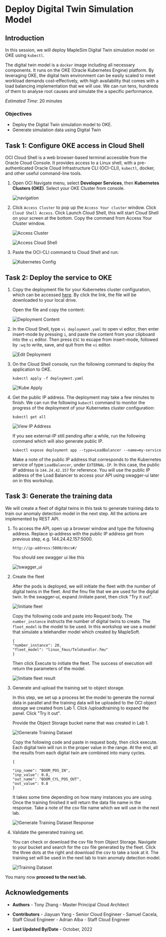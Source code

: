 # Deploy Digital Twin Simulation Model

## Introduction

In this session, we will deploy MapleSim Digital Twin simulation model on OKE using `kubectl`.

The digital twin model is a `docker` image including all necessary components. It runs on the OKE (Oracle Kubernetes Engine) platform. By leveraging OKE, the digital twin environment can be easily scaled to meet workload demands cost-effectively, with high availability that comes with a load balancing implementation that we will use. We can run tens, hundreds of them to analyse root causes and simulate the a specific performance.

*Estimated Time*: 20 minutes

### Objectives

* Deploy the Digital Twin simulation model to OKE.
* Generate simulation data using Digital Twin

## Task 1: Configure OKE access in Cloud Shell

OCI Cloud Shell is a web browser-based terminal accessible from the Oracle Cloud Console. It provides access to a Linux shell, with a pre-authenticated Oracle Cloud Infrastructure CLI (OCI-CLI), `kubectl`, docker, and other useful command-line tools.

1. Open OCI Navigate menu, select **Developer Services**, then **Kubernetes Clusters (OKE)**. Select your OKE Cluster from console.

	![navigation](./images/navigation_menu.png)

2. Click `Access Cluster` to pop up the `Access Your cluster` window. Click `Cloud Shell Access`. Click Launch Cloud Shell, this will start Cloud Shell on your screen at the bottom. Copy the command from Access Your Cluster window.

	![Access Cluster](./images/access-cluster.png)

    ![Access Cloud Shell](./images/launch_cloud_shell.png)

3. Paste the OCI-CLI command to Cloud Shell and run:

	![Kubernetes Config](./images/cloud-console-kube.png)

## Task 2: Deploy the service to OKE

1. Copy the deployment file for your Kubernetes cluster configuration, which can be accessed [here](https://objectstorage.us-phoenix-1.oraclecloud.com/p/y6hR92uVv6ejfNClhLM4wm0rftcHOasu_u9twwSl0T-XxQpS8zfB62XJyhMQAXRE/n/axvpeemzqcaf/b/cw-file/o/deployment.yaml). By click the link, the file will be downloaded to your local drive.

	Open the file and copy the content:

	![Deployment Content](./images/deployment-file.png)

2. In the Cloud Shell, type `vi deployment.yaml` to open vi editor, then enter insert-mode by pressing `i`, and paste the content from your clipboard into the `vi` editor. Then press `ESC` to escape from insert-mode, followed by `:wq` to write, save, and quit from the `vi` editor.

	![Edit Deployment](./images/edit-deployment.png)

3. On the Cloud Shell console, run the following command to deploy the application to OKE.

	`kubectl apply -f deployment.yaml`

	![!Kube Apply](./images/kube-apply.png)

4. Get the public IP address. The deployment may take a few minutes to finish. We can run the following `kubectl` command to monitor the progress of the deployment of your Kubernetes cluster configuration:

	`kubectl get all`

	![View IP Address](./images/view-kubenetes.png)

	If you see external-IP still pending after a while, run the following command which will also generate public IP.
    
    `kubectl expose deployment app --type=LoadBalancer --name=my-service`

	Make a note of the public IP address that corresponds to the Kubernetes service of type `LoadBalancer`, under `EXTERNAL-IP`. In this case, the public IP address is `144.24.42.157` for reference. You will use the public IP address of the Load Balancer to access your API using swagger-ui  later on in this workshop.

## Task 3: Generate the training data

We will create a fleet of digital twins in this task to generate training data to train our anomaly detection model in the next step. All the actions are implemented by REST API. 

1. To access the API, open up a browser window and type the following address. Replace ip-address with the public IP address get from previous step, e.g. 144.24.42.157:5000.
    
    `http://ip-address:5000/docs#/`
    
     You should see swagger ui like this
    
    ![!swagger_ui](./images/swagger-ui.png)

2. Create the fleet

	After the pods is deployed, we will initiate the fleet with the number of digital twins in the fleet. And the fmu file that we are used for the digital twin. In the swagger-ui, expand /initiate panel, then click "Try it out".

	![!initiate fleet](./images/initiate-fleet.png)
	
    Copy the following code and paste into Request body. The `number_instance` instructs the number of digital twins to create. The `fleet_model` is the model to be used. In this workshop we use a model that simulate a telehandler model which created by MapleSoft.

	```
	{
	"number_instance": 20,
	"fleet_model": "linux_fmus/Telehandler.fmu"
	}
	```
 
	Then click Execute to initiate the fleet. The success of execution will return the parameters of the model.

	![!initiate fleet result](./images/initiate-fleet-res.png)

3. Generate and upload the training set to object storage. 
    
    In this step, we set up a process let the model to generate the normal data in parallel and the training data will be uploaded to the OCI object storage we created from Lab 1. Click /uploadtraining to expand the panel. Click "Try it out".  
	
    Provide the Object Storage bucket name that was created in Lab 1. 

    ![!Generate Training Dataset](./images/generate-training.png)
     
    Copy the following code and paste in request body, then click execute. Each digital twin will run in the proper value in the range. At the end, all the results from each digital twin are combined into many cycles.
    
	```
	{
	
	"inp_name": "BOOM_POS_IN",
	"inp_value": 0.8,
	"out_name": "BOOM_CYL_POS_OUT",
	"out_value": 0.8
	}
	```
    
	It takes some time depending on how many instances you are using. Once the training finished it will return the data file name in the response. Take a note of the csv file name which we will use in the next lab.
    
    ![!Generate Training Dataset Response](./images/upload-csv.png)

4. Validate the generated training set. 
    
    You can check or download the csv file from Object Storage. Navigate to your bucket and search for the csv file generated by the fleet. Click the three dots at the right and download the csv to take a look at it. The training set will be used in the next lab to train anomaly detection model.

	![!Training Dataset](./images/training-bucket.png)

You many now **proceed to the next lab.**

## Acknowledgements

- **Authors**
      - Tony Zhang - Master Principal Cloud Architect  

- **Contributors** 
      - Jiayuan Yang - Senior Cloud Engineer 
      - Samuel Cacela, Staff Cloud Engineer
      - Adrian Alba - Staff Cloud Engineer

- **Last Updated By/Date** - October, 2022


